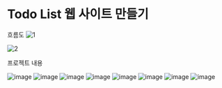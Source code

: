 # Todo List 웹 사이트 만들기
흐름도
![1](https://github.com/user-attachments/assets/6692e68a-ada2-4559-9baa-9d47f25c75ca)

![2](https://github.com/user-attachments/assets/6f713e00-6036-4401-aac3-178ac5b3e37b)

프로젝트 내용

![image](https://github.com/user-attachments/assets/dad9557b-174c-44cb-80e4-3c4a73882788)
![image](https://github.com/user-attachments/assets/60d60dfc-0787-47cd-af02-06d1e89d38cd)
![image](https://github.com/user-attachments/assets/75df3c61-432e-4b1f-bf1c-b5fae0d88e1a)
![image](https://github.com/user-attachments/assets/aaddf0b5-f171-457c-b569-7dbe5ea527b7)
![image](https://github.com/user-attachments/assets/871c5e9b-1698-4393-a97d-1f848b9e26c0)
![image](https://github.com/user-attachments/assets/f043ecb8-def7-4475-9482-2364b35bc00a)
![image](https://github.com/user-attachments/assets/fdf9523b-d9dc-4d3d-a7b7-91256c3be2e6)
![image](https://github.com/user-attachments/assets/b59c6d59-644a-4110-a4e7-d657509c4689)
